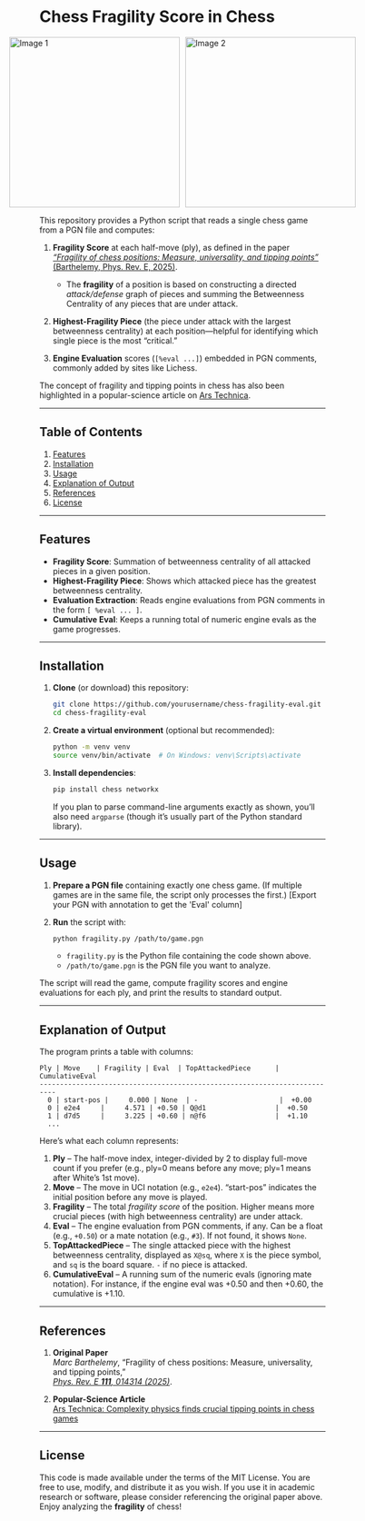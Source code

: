 # Chess Fragility Score in Chess

<div style="display: flex; justify-content: center; align-items: center; gap: 10px;">
  <img src="https://github.com/user-attachments/assets/2c2dcf4b-3e22-41ca-980f-e317e5957dca" alt="Image 1" width="300" height="300">
  <img src="https://github.com/user-attachments/assets/bfbb6630-d76b-453a-a93d-bef78f783395" alt="Image 2" width="300" height="300">
</div>


This repository provides a Python script that reads a single chess game from a PGN file and computes:

1. **Fragility Score** at each half-move (ply), as defined in the paper  
   [*“Fragility of chess positions: Measure, universality, and tipping points”* (Barthelemy, Phys. Rev. E, 2025)](https://journals.aps.org/pre/pdf/10.1103/PhysRevE.111.014314).  
   - The **fragility** of a position is based on constructing a directed *attack/defense* graph of pieces and summing the Betweenness Centrality of any pieces that are under attack.

2. **Highest-Fragility Piece** (the piece under attack with the largest betweenness centrality) at each position—helpful for identifying which single piece is the most “critical.”

3. **Engine Evaluation** scores (`[%eval ...]`) embedded in PGN comments, commonly added by sites like Lichess.

The concept of fragility and tipping points in chess has also been highlighted in a popular-science article on [Ars Technica](https://arstechnica.com/science/2025/01/complexity-physics-finds-crucial-tipping-points-in-chess-games/#:~:text=He%20also%20calculated%20so%2Dcalled,over%20the%20last%20200%20years.).

---

## Table of Contents

1. [Features](#features)  
2. [Installation](#installation)  
3. [Usage](#usage)  
4. [Explanation of Output](#explanation-of-output)  
5. [References](#references)  
6. [License](#license)

---

## Features

- **Fragility Score**: Summation of betweenness centrality of all attacked pieces in a given position.  
- **Highest-Fragility Piece**: Shows which attacked piece has the greatest betweenness centrality.  
- **Evaluation Extraction**: Reads engine evaluations from PGN comments in the form `[ %eval ... ]`.  
- **Cumulative Eval**: Keeps a running total of numeric engine evals as the game progresses.  

---

## Installation

1. **Clone** (or download) this repository:

   ```bash
   git clone https://github.com/yourusername/chess-fragility-eval.git
   cd chess-fragility-eval
   ```

2. **Create a virtual environment** (optional but recommended):

   ```bash
   python -m venv venv
   source venv/bin/activate  # On Windows: venv\Scripts\activate
   ```

3. **Install dependencies**:

   ```bash
   pip install chess networkx
   ```

   If you plan to parse command-line arguments exactly as shown, you’ll also need `argparse` (though it’s usually part of the Python standard library).

---

## Usage

1. **Prepare a PGN file** containing exactly one chess game. (If multiple games are in the same file, the script only processes the first.) [Export your PGN with annotation to get the 'Eval' column]
2. **Run** the script with:

   ```bash
   python fragility.py /path/to/game.pgn
   ```

   - `fragility.py` is the Python file containing the code shown above.  
   - `/path/to/game.pgn` is the PGN file you want to analyze.

The script will read the game, compute fragility scores and engine evaluations for each ply, and print the results to standard output.

---

## Explanation of Output

The program prints a table with columns:

```
Ply | Move    | Fragility | Eval  | TopAttackedPiece      | CumulativeEval
--------------------------------------------------------------------------
  0 | start-pos |     0.000 | None  | -                    |  +0.00
  0 | e2e4     |     4.571 | +0.50 | Q@d1                 |  +0.50
  1 | d7d5     |     3.225 | +0.60 | n@f6                 |  +1.10
  ...
```

Here’s what each column represents:

1. **Ply** – The half-move index, integer-divided by 2 to display full-move count if you prefer (e.g., ply=0 means before any move; ply=1 means after White’s 1st move).  
2. **Move** – The move in UCI notation (e.g., `e2e4`). “start-pos” indicates the initial position before any move is played.  
3. **Fragility** – The total *fragility score* of the position. Higher means more crucial pieces (with high betweenness centrality) are under attack.  
4. **Eval** – The engine evaluation from PGN comments, if any. Can be a float (e.g., `+0.50`) or a mate notation (e.g., `#3`). If not found, it shows `None`.  
5. **TopAttackedPiece** – The single attacked piece with the highest betweenness centrality, displayed as `X@sq`, where `X` is the piece symbol, and `sq` is the board square. `-` if no piece is attacked.  
6. **CumulativeEval** – A running sum of the numeric evals (ignoring mate notation). For instance, if the engine eval was +0.50 and then +0.60, the cumulative is +1.10.  

---

## References

1. **Original Paper**  
   *Marc Barthelemy*, “Fragility of chess positions: Measure, universality, and tipping points,”  
   [*Phys. Rev. E **111**, 014314 (2025)*](https://journals.aps.org/pre/pdf/10.1103/PhysRevE.111.014314).

2. **Popular-Science Article**  
   [Ars Technica: Complexity physics finds crucial tipping points in chess games](https://arstechnica.com/science/2025/01/complexity-physics-finds-crucial-tipping-points-in-chess-games/#:~:text=He%20also%20calculated%20so%2Dcalled,over%20the%20last%20200%20years.)

---

## License

This code is made available under the terms of the MIT License. You are free to use, modify, and distribute it as you wish. If you use it in academic research or software, please consider referencing the original paper above. Enjoy analyzing the **fragility** of chess!

